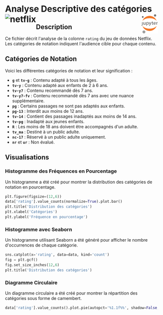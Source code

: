 
# Analyse Descriptive des catégories<a href="../../"><img align="right" src="../../../../assets/Jupyter.svg" alt="Jupyter" height="64px"><img align="left" src="https://upload.wikimedia.org/wikipedia/commons/f/ff/Netflix-new-icon.png" alt="netflix" height="36px"></a>
## Description
Ce fichier décrit l'analyse de la colonne `rating` du jeu de données Netflix. Les catégories de notation indiquent l'audience cible pour chaque contenu.
## Catégories de Notation
Voici les différentes catégories de notation et leur signification :
- **`g`** et **`tv-g`** : Contenu adapté à tous les âges.
- **`tv-y`** : Contenu adapté aux enfants de 2 à 6 ans.
- **`tv-y7`** : Contenu recommandé dès 7 ans.
- **`tv-y7-fv`** : Contenu recommandé dès 7 ans avec une nuance supplémentaire.
- **`pg`** : Certains passages ne sont pas adaptés aux enfants.
- **`pg-13`** : Interdit aux moins de 12 ans.
- **`tv-14`** : Contient des passages inadaptés aux moins de 14 ans.
- **`tv-pg`** : Inadapté aux jeunes enfants.
- **`R`** : Les moins de 18 ans doivent être accompagnés d'un adulte.
- **`tv_ma`** : Destiné à un public adulte.
- **`nc-17`** : Réservé à un public adulte uniquement.
- **`nr`** et **`ur`** : Non évalué.
## Visualisations
### Histogramme des Fréquences en Pourcentage
Un histogramme a été créé pour montrer la distribution des catégories de notation en pourcentage.
```python
plt.figure(figsize=(12,6))
data['rating'].value_counts(normalize=True).plot.bar()
plt.title('Distribution des catégories')
plt.xlabel('Catégories')
plt.ylabel('Fréquence en pourcentage')
```
### Histogramme avec Seaborn
Un histogramme utilisant Seaborn a été généré pour afficher le nombre d'occurrences de chaque catégorie.
```python
sns.catplot(x='rating', data=data, kind='count')
fig = plt.gcf()
fig.set_size_inches(12,6)
plt.title('Distribution des catégories')
```
### Diagramme Circulaire
Un diagramme circulaire a été créé pour montrer la répartition des catégories sous forme de camembert.
```python
data['rating'].value_counts().plot.pie(autopct='%1.1f%%', shadow=False, figsize=(12,12))
```